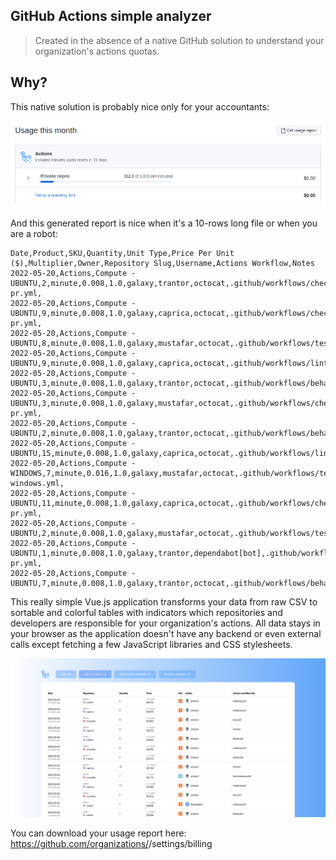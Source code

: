 ## GitHub Actions simple analyzer
> Created in the absence of a native GitHub solution to understand your organization's actions quotas. 

## Why?
This native solution is probably nice only for your accountants:

![images/screenshot-gh.png](public/images/screenshot-gh.png)

And this generated report is nice when it's a 10-rows long file or when you are a robot:

```csv
Date,Product,SKU,Quantity,Unit Type,Price Per Unit ($),Multiplier,Owner,Repository Slug,Username,Actions Workflow,Notes
2022-05-20,Actions,Compute - UBUNTU,2,minute,0.008,1.0,galaxy,trantor,octocat,.github/workflows/check-pr.yml,
2022-05-20,Actions,Compute - UBUNTU,9,minute,0.008,1.0,galaxy,caprica,octocat,.github/workflows/check-pr.yml,
2022-05-20,Actions,Compute - UBUNTU,8,minute,0.008,1.0,galaxy,mustafar,octocat,.github/workflows/test.yml,
2022-05-20,Actions,Compute - UBUNTU,9,minute,0.008,1.0,galaxy,caprica,octocat,.github/workflows/lint.yml,
2022-05-20,Actions,Compute - UBUNTU,3,minute,0.008,1.0,galaxy,trantor,octocat,.github/workflows/behat.yml,
2022-05-20,Actions,Compute - UBUNTU,3,minute,0.008,1.0,galaxy,mustafar,octocat,.github/workflows/check-pr.yml,
2022-05-20,Actions,Compute - UBUNTU,2,minute,0.008,1.0,galaxy,trantor,octocat,.github/workflows/behat.yml,
2022-05-20,Actions,Compute - UBUNTU,15,minute,0.008,1.0,galaxy,caprica,octocat,.github/workflows/lint.yml,
2022-05-20,Actions,Compute - WINDOWS,7,minute,0.016,1.0,galaxy,mustafar,octocat,.github/workflows/test-windows.yml,
2022-05-20,Actions,Compute - UBUNTU,11,minute,0.008,1.0,galaxy,caprica,octocat,.github/workflows/check-pr.yml,
2022-05-20,Actions,Compute - UBUNTU,2,minute,0.008,1.0,galaxy,mustafar,octocat,.github/workflows/test.yml,
2022-05-20,Actions,Compute - UBUNTU,1,minute,0.008,1.0,galaxy,trantor,dependabot[bot],.github/workflows/check-pr.yml,
2022-05-20,Actions,Compute - UBUNTU,7,minute,0.008,1.0,galaxy,trantor,octocat,.github/workflows/behat.yml,
```

This really simple Vue.js application transforms your data from raw CSV to sortable and colorful tables with indicators which repositories and developers are responsible for your organization's actions. All data stays in your browser as the application doesn't have any backend or even external calls except fetching a few JavaScript libraries and CSS stylesheets.

![images/screenshot-gh.png](public/images/screenshot.png)

You can download your usage report here: https://github.com/organizations/<your-organization-name>/settings/billing
